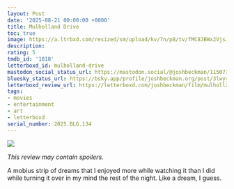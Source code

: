 ```yaml
---
layout: Post
date: '2025-08-21 00:00:00 +0000'
title: Mulholland Drive
toc: true
image: https://a.ltrbxd.com/resized/sm/upload/kv/7n/p8/tv/fMC8JBWx2VjsJ53JopAcFjqmlYv-0-600-0-900-crop.jpg?v=3d69c00608
description:
rating: 5
tmdb_id: '1018'
letterboxd_id: mulholland-drive
mastodon_social_status_url: https://mastodon.social/@joshbeckman/115073630350129549
bluesky_status_url: https://bsky.app/profile/joshbeckman.org/post/3lwyyotkvuw2a
letterboxd_review_url: https://letterboxd.com/joshbeckman/film/mulholland-drive/
tags:
- movies
- entertainment
- art
- letterboxd
serial_number: 2025.BLG.134
---
```

 <p><img src="https://a.ltrbxd.com/resized/sm/upload/kv/7n/p8/tv/fMC8JBWx2VjsJ53JopAcFjqmlYv-0-600-0-900-crop.jpg?v=3d69c00608"/></p> <p><em>This review may contain spoilers.</em></p> <p>A mobius strip of dreams that I enjoyed more while watching it than I did while turning it over in my mind the rest of the night. Like a dream, I guess.</p> 
